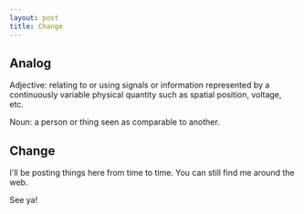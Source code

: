 ```yaml
---
layout: post
title: Change
---
```


## Analog

Adjective: relating to or using signals or information represented by a continuously variable physical quantity such as spatial position, voltage, etc.

Noun: a person or thing seen as comparable to another.

## Change

I'll be posting things here from time to time. You can still find me around the web.

See ya!
